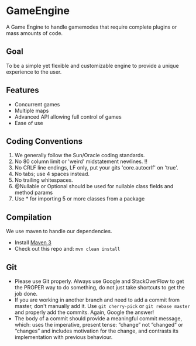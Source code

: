 GameEngine
==========

A Game Engine to handle gamemodes that require complete plugins or mass amounts of code.

Goal
----

To be a simple yet flexible and customizable engine to provide a unique experience to the user.

Features
--------

- Concurrent games
- Multiple maps
- Advanced API allowing full control of games
- Ease of use

Coding Conventions
------------------
1. We generally follow the Sun/Oracle coding standards.
2. No 80 column limit or 'weird' midstatement newlines. :bangbang:
3. No CRLF line endings, LF only, put your gits 'core.autocrlf' on 'true'.
4. No tabs; use 4 spaces instead.
5. No trailing whitespaces.
6. @Nullable or Optional should be used for nullable class fields and method params
7. Use * for importing 5 or more classes from a package

Compilation
-----------

We use maven to handle our dependencies.

* Install [Maven 3](http://maven.apache.org/download.html)
* Check out this repo and: `mvn clean install`

Git
------
* Please use Git properly. Always use Google and StackOverFlow to get the PROPER way to do something, do not just take shortcuts to get the job done.
* If you are working in another branch and need to add a commit from master, don't manually add it. Use `git cherry-pick` or `git rebase master` and properly add the commits. Again, Google the answer!
* The body of a commit should provide a meaningful commit message, which:
uses the imperative, present tense: “change” not “changed” or “changes” and includes motivation for the change, and contrasts its implementation with previous behaviour.
